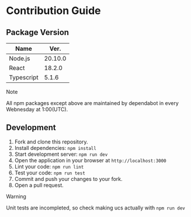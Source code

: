 # Contribution Guide

## Package Version

| Name       | Ver.    |
| ---------- | ------- |
| Node.js    | 20.10.0 |
| React      | 18.2.0  |
| Typescript | 5.1.6   |

> [!NOTE]
> All npm packages except above are maintained by dependabot in every Webnesday at 1:00(UTC).

## Development

1. Fork and clone this repository.
2. Install dependencies: `npm install`
3. Start development server: `npm run dev`
4. Open the application in your browser at `http://localhost:3000`
5. Lint your code: `npm run lint`
6. Test your code: `npm run test`
7. Commit and push your changes to your fork.
8. Open a pull request.

> [!WARNING]
> Unit tests are incompleted, so check making ucs actually with `npm run dev`
